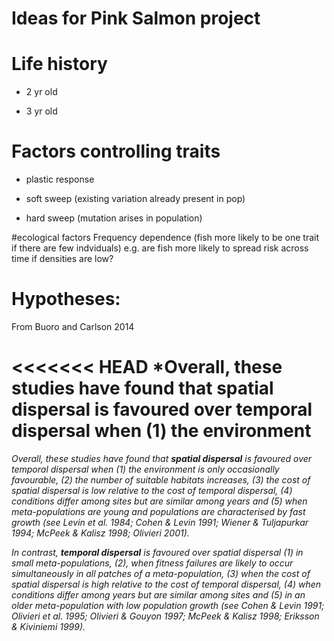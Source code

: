 # Ideas for Pink Salmon project

# Life history

* 2 yr old

* 3 yr old

# Factors controlling traits

* plastic response

* soft sweep (existing variation already present in pop)

* hard sweep (mutation arises in population)


#ecological factors
Frequency dependence (fish more likely to be one trait if there are few indviduals)
  e.g. are fish more likely to spread risk across time if densities are low?

# Hypotheses: 
From Buoro and Carlson 2014 

<<<<<<< HEAD
*Overall, these studies have found that spatial
dispersal is favoured over temporal dispersal when (1) the environment
=======
*Overall, these studies have found that **spatial
dispersal** is favoured over temporal dispersal when (1) the environment
is only occasionally favourable, (2) the number of
suitable habitats increases, (3) the cost of spatial dispersal is
low relative to the cost of temporal dispersal, (4) conditions
differ among sites but are similar among years and (5) when
meta-populations are young and populations are characterised
by fast growth (see Levin et al. 1984; Cohen & Levin 1991;
Wiener & Tuljapurkar 1994; McPeek & Kalisz 1998; Olivieri
2001).*


*In contrast, **temporal dispersal** is favoured over spatial dispersal
(1) in small meta-populations, (2), when fitness failures
are likely to occur simultaneously in all patches of a
meta-population, (3) when the cost of spatial dispersal is high
relative to the cost of temporal dispersal, (4) when conditions
differ among years but are similar among sites and (5) in an
older meta-population with low population growth (see Cohen
& Levin 1991; Olivieri et al. 1995; Olivieri & Gouyon 1997;
McPeek & Kalisz 1998; Eriksson & Kiviniemi 1999).*
